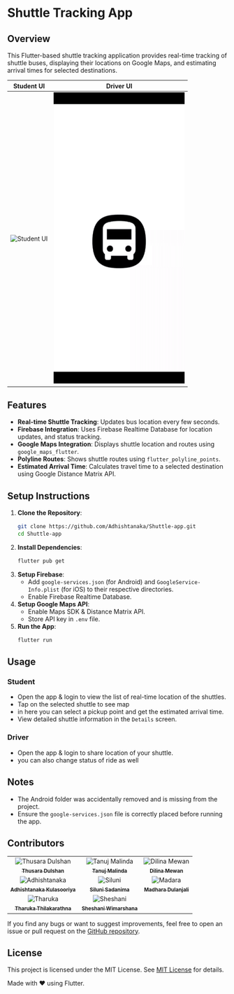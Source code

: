 # Shuttle Tracking App

## Overview

This Flutter-based shuttle tracking application provides real-time tracking of shuttle buses, displaying their locations on Google Maps, and estimating arrival times for selected destinations.

| Student UI | Driver UI |
|------------|------------|
|  <img src="screenshot/s.gif" alt="Student UI" width="300"> |  <img src="screenshot/d.gif" alt="Student UI" width="300"> |

## Features

- **Real-time Shuttle Tracking**: Updates bus location every few seconds.
- **Firebase Integration**: Uses Firebase Realtime Database for location updates, and status tracking.
- **Google Maps Integration**: Displays shuttle location and routes using `google_maps_flutter`.
- **Polyline Routes**: Shows shuttle routes using `flutter_polyline_points`.
- **Estimated Arrival Time**: Calculates travel time to a selected destination using Google Distance Matrix API.

## Setup Instructions

1. **Clone the Repository**:
   ```sh
   git clone https://github.com/Adhishtanaka/Shuttle-app.git
   cd Shuttle-app
   ```
2. **Install Dependencies**:
   ```sh
   flutter pub get
   ```
3. **Setup Firebase**:
   - Add `google-services.json` (for Android) and `GoogleService-Info.plist` (for iOS) to their respective directories.
   - Enable Firebase Realtime Database.
4. **Setup Google Maps API**:
   - Enable Maps SDK & Distance Matrix API.
   - Store API key in `.env` file.
5. **Run the App**:
   ```sh
   flutter run
   ```

## Usage

### Student  

- Open the app & login to view the list of real-time location of the shuttles.
- Tap on the selected shuttle to see map
- in here you can select a pickup point and get the estimated arrival time.
- View detailed shuttle information in the `Details` screen.

### Driver

- Open the app & login to share location of your shuttle.
- you can also change status of ride as well
  
## Notes

- The Android folder was accidentally removed and is missing from the project.
- Ensure the `google-services.json` file is correctly placed before running the app.

## Contributors

<table>
  <tr>
    <td align="center">
       <img src="https://github.com/tdulshan3.png" width="80px;" alt="Thusara Dulshan"/><br />
       <a href="https://github.com/tdulshan3"><sub><b>Thusara Dulshan</b></sub></a>
    </td>
    <td align="center">
       <img src="https://github.com/TanujMalinda.png" width="80px;" alt="Tanuj Malinda"/><br />
       <a href="https://github.com/TanujMalinda"><sub><b>Tanuj Malinda</b></sub></a>
    </td>
      <td align="center">
       <img src="https://github.com/dilinamewan.png" width="80px;" alt="Dilina Mewan"/><br />
       <a href="https://github.com/dilinamewan"><sub><b>Dilina Mewan</b></sub></a>
    </td>
       </tr>
   <tr>
  <td align="center">
       <img src="https://github.com/Adhishtanaka.png" width="80px;" alt="Adhishtanaka"/><br />
       <a href="https://github.com/Adhishtanaka"><sub><b>Adhishtanaka Kulasooriya</b></sub></a>
    </td>
    <td align="center">
       <img src="https://github.com/Siluni28270.png" width="80px;" alt="Siluni"/><br />
       <a href="https://github.com/Siluni28270"><sub><b>Siluni Sadanima</b></sub></a>
    </td>
       <td align="center">
       <img src="https://github.com/Madharaa.png" width="80px;" alt="Madara"/><br />
       <a href="https://github.com/Madharaa"><sub><b>Madhara Dulanjali</b></sub></a>
    </td>
  </tr>
      <tr>
  <td align="center">
       <img src="https://github.com/ThilakarathnaMTM.png" width="80px;" alt="Tharuka"/><br />
       <a href="https://github.com/ThilakarathnaMTM"><sub><b>Tharuka Thilakarathna</b></sub></a>
    </td>
    <td align="center">
       <img src="https://github.com/SheshaniWimarshana.png" width="80px;" alt="Sheshani"/><br />
       <a href="https://github.com/SheshaniWimarshana"><sub><b>Sheshani Wimarshana</b></sub></a>
    </td>
  </tr>
</table>

If you find any bugs or want to suggest improvements, feel free to open an issue or pull request on the [GitHub repository](https://github.com/Adhishtanaka/Shuttle-app/pulls).

## License
This project is licensed under the MIT License. See [MIT License](LICENSE) for details.

Made with ❤️ using Flutter.



